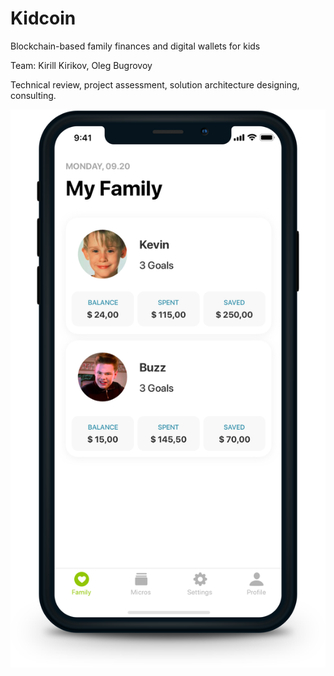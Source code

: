 # Kidcoin

Blockchain-based family finances and digital wallets for kids

Team: Kirill Kirikov, Oleg Bugrovoy

Technical review, project assessment, solution architecture designing, consulting.

![](../.gitbook/assets/kidcoin_copy.png)

